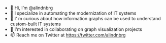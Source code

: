 - 👋 Hi, I’m @alindnbrg
- 👀 I specialize in automating the modernization of IT systems
- 🌱 I' m curious about how information graphs can be used to understand custom-built IT systems
- 💞️ I'm interested in collaborating on graph visualization projects
- 📫 Reach me on Twitter at https://twitter.com/alindnbrg

<!---
alindnbrg/alindnbrg is a ✨ special ✨ repository because its `README.md` (this file) appears on your GitHub profile.
You can click the Preview link to take a look at your changes.
--->
